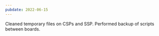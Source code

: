 ```yaml
---
pubdate: 2022-06-15
---
```


Cleaned temporary files on CSPs and SSP. Performed backup of scripts between boards.